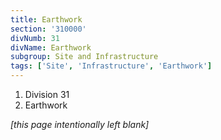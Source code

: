 ```yaml
---
title: Earthwork
section: '310000'
divNumb: 31
divName: Earthwork
subgroup: Site and Infrastructure
tags: ['Site', 'Infrastructure', 'Earthwork']
---
```


   1. Division 31
   1. Earthwork

*[this page intentionally left blank]*

